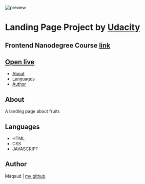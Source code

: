 ![preview](https://i.ibb.co/bHNw5FL/mockuper.png)

# Landing Page Project by [Udacity](https://udacity.com)

## Frontend Nanodegree Course [link](https://www.udacity.com/course/front-end-web-developer-nanodegree--nd0011)



## [Open live](https://masud-fend-landing-page.netlify.app/)

-   [About](#about)
-   [Languages](#languages)
-   [Author](#author)

## About

A landing page about fruits

## Languages

-   HTML
-   CSS
-   JAVASCRIPT

## Author

Maqsud | [my github](https://github.com/maqsudcoder)
